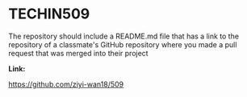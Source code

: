 # TECHIN509
The repository should include a README.md file that has a link to the repository of a classmate's GitHub repository where you made a pull request that was merged into their project

**Link:**

https://github.com/ziyi-wan18/509
